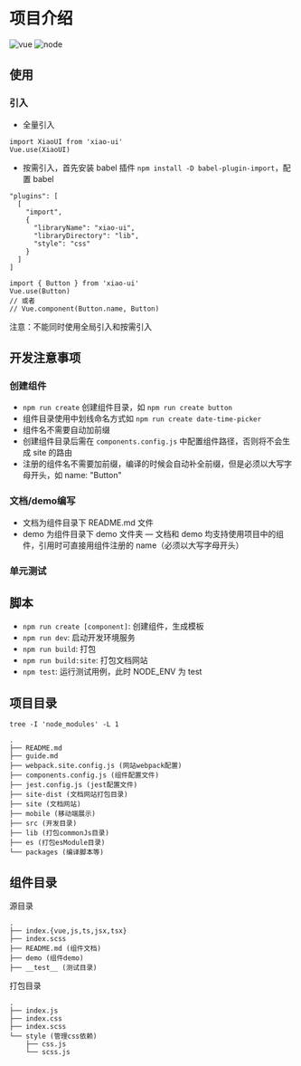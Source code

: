 # 项目介绍

![vue](https://img.shields.io/badge/vue-2.x-4fc08d.svg?colorA=2c3e50&style=flat-square)
![node](https://img.shields.io/badge/node-%3E=12.16.3-4fc08d.svg?colorA=2c3e50&style=flat-square)

## 使用

### 引入

- 全量引入

```
import XiaoUI from 'xiao-ui'
Vue.use(XiaoUI)
```

- 按需引入，首先安装 babel 插件 `npm install -D babel-plugin-import`，配置 babel

```
"plugins": [
  [
    "import",
    {
      "libraryName": "xiao-ui",
      "libraryDirectory": "lib",
      "style": "css"
    }
  ]
]
```

```
import { Button } from 'xiao-ui'
Vue.use(Button)
// 或者
// Vue.component(Button.name, Button)
```

注意：不能同时使用全局引入和按需引入

## 开发注意事项

### 创建组件

- `npm run create` 创建组件目录，如 `npm run create button`
- 组件目录使用中划线命名方式如 `npm run create date-time-picker`
- 组件名不需要自动加前缀
- 创建组件目录后需在 `components.config.js` 中配置组件路径，否则将不会生成 site 的路由
- 注册的组件名不需要加前缀，编译的时候会自动补全前缀，但是必须以大写字母开头，如 name: "Button"

### 文档/demo编写

- 文档为组件目录下 README.md 文件
- demo 为组件目录下 demo 文件夹
— 文档和 demo 均支持使用项目中的组件，引用时可直接用组件注册的 name（必须以大写字母开头）

### 单元测试

## 脚本

- `npm run create [component]`: 创建组件，生成模板
- `npm run dev`: 启动开发环境服务
- `npm run build`: 打包
- `npm run build:site`: 打包文档网站
- `npm test`: 运行测试用例，此时 NODE_ENV 为 test

## 项目目录

`tree -I 'node_modules' -L 1`

```
.
├── README.md
├── guide.md
├── webpack.site.config.js (网站webpack配置)
├── components.config.js (组件配置文件)
├── jest.config.js (jest配置文件)
├── site-dist (文档网站打包目录)
├── site (文档网站)
├── mobile (移动端展示)
├── src (开发目录)
├── lib (打包commonJs目录)
├── es (打包esModule目录)
└── packages (编译脚本等)
```

## 组件目录

源目录

```
.
├── index.{vue,js,ts,jsx,tsx}
├── index.scss
├── README.md (组件文档)
├── demo (组件demo)
├── __test__ (测试目录)
```

打包目录

```
.
├── index.js
├── index.css
├── index.scss
└── style (管理css依赖)
    ├── css.js
    └── scss.js
```
